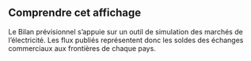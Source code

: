 ## Comprendre cet affichage

Le Bilan prévisionnel s’appuie sur un outil de simulation des marchés de l’électricité. Les flux publiés représentent donc les soldes des échanges commerciaux aux frontières de chaque pays.
